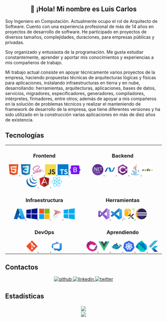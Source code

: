 <h2 align="center">👋 ¡Hola! Mi nombre es Luis Carlos</h2>

Soy Ingeniero en Computación. Actualmente ocupo el rol de Arquitecto de Software. Cuento con una experiencia profesional de más de 14 años en proyectos de desarrollo de software. He participado en proyectos de diversos tamaños, complejidades, duraciones, para empresas públicas y privadas.

Soy organizado y entusiasta de la programación. Me gusta estudiar constantemente, aprender y aportar mis conocimientos y experiencias a mis compañeros de trabajo.

Mi trabajo actual consiste en apoyar técnicamente varios proyectos de la empresa, haciendo propuestas técnicas de arquitecturas lógicas y físicas para aplicaciones, instalando infraestructuras en tierra y en nube, desarrollando: herramientas, arquitecturas, aplicaciones, bases de datos, servicios, migradores, especificadores, generadores, compiladores, intérpretes, firmadores, entre otros; además de apoyar a mis compañeros en la solución de problemas técnicos y realizar el manteniendo de framework de desarrollo de la empresa, que tiene diferentes versiones y ha sido utilizado en la construcción varias aplicaciones en más de diez años de existencia.


## Tecnologías

<div align="center">
  <table>
    <tr>
      <td valign="top" width="50%">
        <div align="center">
          <h3>Frontend</h3>
          <a href="#">
            <img title="HTML5" src="./images/html5.svg" width="36" height="36" alt="html5" />
          </a>
          <a href="#">
            <img title="CCS3" src="./images/css3.svg" width="36" height="36" alt="css3" />
          </a>
          <a href="#">
            <img title="Sass" src="./images/sass.svg" width="36" height="36" alt="sass" />
          </a>
          <a href="#">
            <img title="JavaScript" src="./images/javascript.svg" width="36" height="36" alt="javascript" />
          </a>
          <a href="#">
            <img title="TypeScript" src="./images/typescript.svg" width="36" height="36" alt="typescript" />
          </a>
          <a href="#">
            <img title="Bootstrap" src="./images/bootstrap.svg" width="36" height="36" alt="bootstrap" />
          </a>
          <a href="#">
            <img title="jQuery" src="./images/jquery.svg" width="36" height="36" alt="jquery" />
          </a>
          <a href="#">
            <img title="Angular" src="./images/angular.svg" width="36" height="36" alt="angular" />
          </a>
          <a href="#">
            <img title="React" src="./images/react.svg" width="36" height="36" alt="react" />
          </a>
        </div>
      </td>
      <td valign="top" width="50%">
        <div align="center">
          <h3>Backend</h3>
          <a href="#">
            <img title=".Net Core" src="./images/netcore.svg" width="36" height="36" alt="netcore" />
          </a>
          <a href="#">
            <img title=".Net Framework" src="./images/netframework.svg" width="36" height="36" alt="netframework" />
          </a>
          <a href="#">
            <img title="C#" src="./images/csharp.svg" width="36" height="36" alt="csharp" />
          </a>
          <a href="#">
            <img title="Java" src="./images/java.svg" width="36" height="36" alt="java" />
          </a>
          <a href="#">
            <img title="Node.js" src="./images/nodejs.svg" width="36" height="36" alt="nodejs" />
          </a>
        </div>
      </td>
    </tr>
    <tr>
      <td valign="top" width="50%">
        <div align="center">
          <h3>Infraestructura</h3>
          <a href="#">
            <img title="Microsoft Azure" src="./images/azure.svg" width="36" height="36" alt="azure" />
          </a>
          <a href="#">
            <img title="Windows Server" src="./images/windows-server.svg" width="36" height="36" alt="windows-server" />
          </a>
          <a href="#">
            <img title="Microsoft Internet Information Services" src="./images/iis-server.svg" width="36" height="36" alt="iis-server" />
          </a>
          <a href="#">
            <img title="Microsoft SQL Server" src="./images/sql-server.svg" width="36" height="36" alt="sql-server" />
          </a>
          <a href="#">
            <img title="Windows" src="./images/windows.svg" width="36" height="36" alt="windows" />
          </a>
        </div>
      </td>
      <td valign="top" width="50%">
        <div align="center">
          <h3>Herramientas</h3>
          <a href="#">
            <img title="Visual Studio" src="./images/visual-studio.svg" width="36" height="36" alt="visual-studio" />
          </a>
          <a href="#">
            <img title="Visual Studio Code" src="./images/visual-studio-code.svg" width="36" height="36" alt="visual-studio-code" />
          </a>
          <a href="#">
            <img title="Microsoft SQL Server Management Studio" src="./images/sql-management.png" width="36" height="36" alt="sql-management" />
          </a>
          <a href="#">
            <img title="Eclipse" src="./images/eclipse.svg" width="36" height="36" alt="eclipse" />
          </a>
        </div>
      </td>
    </tr>
    <tr>
      <td valign="top" width="50%">
        <div align="center">
          <h3>DevOps</h3>
          <a href="#">
            <img title="Git" src="./images/git.svg" width="36" height="36" alt="git" />
          </a>
          <a href="#">
            <img title="GitHub" src="./images/github.svg" width="36" height="36" alt="github" />
          </a>
          <a href="#">
            <img title="Azure DevOps" src="./images/azure-devops.svg" width="36" height="36" alt="azure-devops" />
          </a>
        </div>
      </td>
      <td valign="top" width="50%">
        <div align="center">
          <h3>Aprendiendo</h3>
          <a href="#">
            <img title="RxJs" src="./images/rxjs.svg" width="36" height="36" alt="rxjs" />
          </a>
          <a href="#">
            <img title="Vue" src="./images/vue.svg" width="36" height="36" alt="vue" />
          </a>
          <a href="#">
            <img title="Docker" src="./images/docker.svg" width="36" height="36" alt="docker" />
          </a>
          <a href="#">
            <img title="Kubernetes" src="./images/kubernetes.svg" width="36" height="36" alt="kubernetes" />
          </a>
          <a href="#">
            <img title="Dart" src="./images/dart.svg" width="36" height="36" alt="dart" />
          </a>
          <a href="#">
            <img title="Flutter" src="./images/flutter.svg" width="36" height="36" alt="flutter" />
          </a>
        </div>
      </td>
    </tr>
  </table>
</div>


## Contactos

<div align="center">
<a href="https://github.com/luiscasalas16" target="_blank">
<img src=https://img.shields.io/badge/github-%2324292e.svg?&style=for-the-badge&logo=github&logoColor=white alt=github style="margin-bottom: 5px;" />
</a>
<a href="https://linkedin.com/in/luiscasalas16" target="_blank">
<img src=https://img.shields.io/badge/linkedin-%231E77B5.svg?&style=for-the-badge&logo=linkedin&logoColor=white alt=linkedin style="margin-bottom: 5px;" />
</a>  
<a href="https://twitter.com/luiscasalas16" target="_blank">
<img src=https://img.shields.io/badge/twitter-%2300acee.svg?&style=for-the-badge&logo=twitter&logoColor=white alt=twitter style="margin-bottom: 5px;" />
</a>
</div>


## Estadísticas

<div align="center"><img src="https://github-readme-stats.vercel.app/api?username=luiscasalas16&show_icons=true&count_private=true&hide_border=true" align="center" /></div>  

<div align="center">
<img src="https://komarev.com/ghpvc/?username=luiscasalas16&&style=flat-square" align="center" />
</div>  
